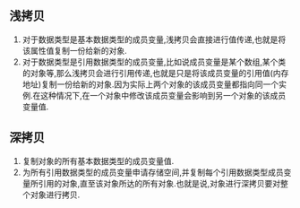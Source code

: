 ## 浅拷贝

1. 对于数据类型是基本数据类型的成员变量,浅拷贝会直接进行值传递,也就是将该属性值复制一份给新的对象.
2. 对于数据类型是引用数据类型的成员变量,比如说成员变量是某个数组,某个类的对象等,那么浅拷贝会进行引用传递,也就是只是将该成员变量的引用值(内存地址)复制一份给新的对象.因为实际上两个对象的该成员变量都指向同一个实例.在这种情况下,在一个对象中修改该成员变量会影响到另一个对象的该成员变量值.

## 深拷贝

1. 复制对象的所有基本数据类型的成员变量值.
2. 为所有引用数据类型的成员变量申请存储空间,并复制每个引用数据类型成员变量所引用的对象,直至该对象所达的所有对象.也就是说,对象进行深拷贝要对整个对象进行拷贝.